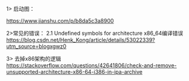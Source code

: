 1> 启动图：

https://www.jianshu.com/p/b8da5c3a8900




2>常见的错误：
2.1 Undefined symbols for architecture x86_64编译错误
https://blog.csdn.net/Henk_Kong/article/details/53022339?utm_source=blogxgwz0

3> 去掉x86架构的逻辑
https://stackoverflow.com/questions/42641806/check-and-remove-unsupported-architecture-x86-64-i386-in-ipa-archive




